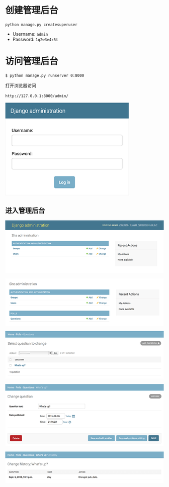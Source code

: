 创建管理后台
============

```
python manage.py createsuperuser
```

-	Username: `admin`
-	Password: `1q2w3e4r5t`

访问管理后台
============

```
$ python manage.py runserver 0:8000
```

打开浏览器访问

`http://127.0.0.1:8000/admin/`

![](./admin01.png)

进入管理后台
------------

![](./admin02.png)

![](./admin03t.png)

![](./admin04t.png)

![](./admin05t.png)

![](./admin06t.png)
